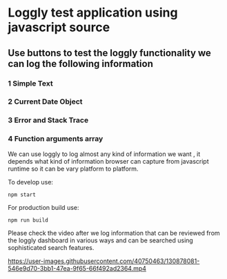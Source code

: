 # Loggly test application using javascript source

## Use buttons to test the loggly functionality we can log the following information


### 1 Simple Text
### 2 Current Date Object
### 3 Error and  Stack Trace
### 4 Function arguments array

We can use loggly to log almost any kind of information we want , it depends what kind of information browser can capture from javascript runtime so it can be vary platform to platform.


To develop use:
```text
npm start
```

For production build use:
```text
npm run build
```


Please check the video after we log information that can be reviewed from the loggly dashboard in various ways and can be searched using sophisticated search features.



https://user-images.githubusercontent.com/40750463/130878081-546e9d70-3bb1-47ea-9f65-66f492ad2364.mp4

